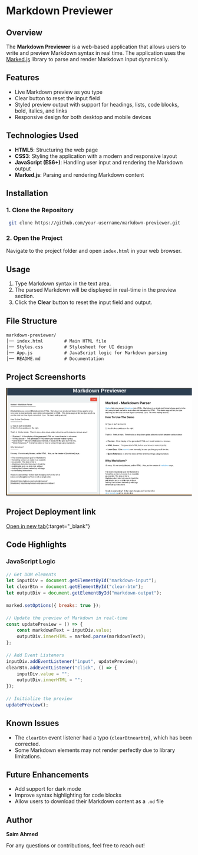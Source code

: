 # Markdown Previewer


## Overview
The **Markdown Previewer** is a web-based application that allows users to write and preview Markdown syntax in real time. The application uses the [Marked.js](https://marked.js.org/) library to parse and render Markdown input dynamically.

## Features
- Live Markdown preview as you type
- Clear button to reset the input field
- Styled preview output with support for headings, lists, code blocks, bold, italics, and links
- Responsive design for both desktop and mobile devices

## Technologies Used
- **HTML5**: Structuring the web page
- **CSS3**: Styling the application with a modern and responsive layout
- **JavaScript (ES6+)**: Handling user input and rendering the Markdown output
- **Marked.js**: Parsing and rendering Markdown content

## Installation
### 1. Clone the Repository
```sh
 git clone https://github.com/your-username/markdown-previewer.git
```
### 2. Open the Project
Navigate to the project folder and open `index.html` in your web browser.

## Usage
1. Type Markdown syntax in the text area.
2. The parsed Markdown will be displayed in real-time in the preview section.
3. Click the **Clear** button to reset the input field and output.

## File Structure
```
markdown-previewer/
│── index.html        # Main HTML file
│── Styles.css        # Stylesheet for UI design
│── App.js            # JavaScript logic for Markdown parsing
│── README.md         # Documentation
```
## Project Screenshorts
![Screenshot of my project](./Screenshot%20from%202025-03-28%2014-20-19.png)

## Project Deployment link
[Open in new tab](https://markdown-previewer-jade-seven.vercel.app/){:target="_blank"}


## Code Highlights
### JavaScript Logic
```js
// Get DOM elements
let inputDiv = document.getElementById("markdown-input");
let clearBtn = document.getElementById("clear-btn");
let outputDiv = document.getElementById("markdown-output");

marked.setOptions({ breaks: true });

// Update the preview of Markdown in real-time
const updatePreview = () => {
    const markdownText = inputDiv.value;
    outputDiv.innerHTML = marked.parse(markdownText);
};

// Add Event Listeners
inputDiv.addEventListener("input", updatePreview);
clearBtn.addEventListener("click", () => {
    inputDiv.value = "";
    outputDiv.innerHTML = "";
});

// Initialize the preview
updatePreview();
```

## Known Issues
- The `clearBtn` event listener had a typo (`clearBtnearbtn`), which has been corrected.
- Some Markdown elements may not render perfectly due to library limitations.

## Future Enhancements
- Add support for dark mode
- Improve syntax highlighting for code blocks
- Allow users to download their Markdown content as a `.md` file

 

## Author
**Saim Ahmed**

For any questions or contributions, feel free to reach out!

